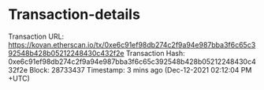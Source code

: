 # Transaction-details
Transaction
URL: https://kovan.etherscan.io/tx/0xe6c91ef98db274c2f9a94e987bba3f6c65c392548b428b05212248430c432f2e 
Transaction Hash: 0xe6c91ef98db274c2f9a94e987bba3f6c65c392548b428b05212248430c432f2e
Block: 28733437
Timestamp: 3 mins ago (Dec-12-2021 02:12:04 PM +UTC)
